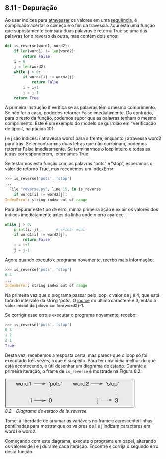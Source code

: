 ## 8.11 - Depuração

Ao usar índices para [atravessar](12-glossario.md#atravessar) os valores em uma [sequência](12-glossario.md#sequência), é complicado acertar o começo e o fim da travessia. Aqui está uma função que supostamente compara duas palavras e retorna True se uma das palavras for o reverso da outra, mas contém dois erros:

```python
def is_reverse(word1, word2):
    if len(word1) != len(word2):
        return False
    i = 0
    j = len(word2)
    while j > 0:
        if word1[i] != word2[j]:
            return False
        i = i+1
        j = j-1
    return True
```

A primeira instrução if verifica se as palavras têm o mesmo comprimento. Se não for o caso, podemos retornar False imediatamente. Do contrário, para o resto da função, podemos supor que as palavras tenham o mesmo comprimento. Este é um exemplo do modelo de guardião em “Verificação de tipos”, na página 101.

i e j são índices: i atravessa word1 para a frente, enquanto j atravessa word2 para trás. Se encontrarmos duas letras que não combinam, podemos retornar False imediatamente. Se terminarmos o loop inteiro e todas as letras corresponderem, retornamos True.

Se testarmos esta função com as palavras “pots” e “stop”, esperamos o valor de retorno True, mas recebemos um IndexError:

```python
>>> is_reverse('pots', 'stop')
...
  File "reverse.py", line 15, in is_reverse
    if word1[i] != word2[j]:
IndexError: string index out of range
```

Para depurar este tipo de erro, minha primeira ação é exibir os valores dos índices imediatamente antes da linha onde o erro aparece.

```python
while j > 0:
    print(i, j)        # exibir aqui
    if word1[i] != word2[j]:
        return False
    i = i+1
    j = j-1
```

Agora quando executo o programa novamente, recebo mais informação:

```python
>>> is_reverse('pots', 'stop')
0 4
...
IndexError: string index out of range
```

Na primeira vez que o programa passar pelo loop, o valor de j é 4, que está fora do intervalo da string 'pots'. O [índice](12-glossario.md#índice) do último caractere é 3, então o valor inicial de j deve ser len(word2)-1.

Se corrigir esse erro e executar o programa novamente, recebo:

```python
>>> is_reverse('pots', 'stop')
0 3
1 2
2 1
True
```

Desta vez, recebemos a resposta certa, mas parece que o loop só foi executado três vezes, o que é suspeito. Para ter uma ideia melhor do que está acontecendo, é útil desenhar um diagrama de estado. Durante a primeira iteração, o frame de `is_reverse` é mostrado na Figura 8.2.

![Figura 8.2 – Diagrama de estado de is_reverse](/fig/tnkp_0802.png).
<br>_8.2 – Diagrama de estado de is_reverse._

Tomei a liberdade de arrumar as variáveis no frame e acrescentei linhas pontilhadas para mostrar que os valores de i e j indicam caracteres em word1 e word2.

Começando com este diagrama, execute o programa em papel, alterando os valores de i e j durante cada iteração. Encontre e corrija o segundo erro desta função.
